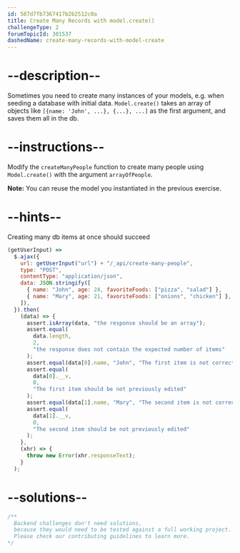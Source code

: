 ```yaml
---
id: 587d7fb7367417b2b2512c0a
title: Create Many Records with model.create()
challengeType: 2
forumTopicId: 301537
dashedName: create-many-records-with-model-create
---
```


# --description--

Sometimes you need to create many instances of your models, e.g. when seeding a database with initial data. `Model.create()` takes an array of objects like `[{name: 'John', ...}, {...}, ...]` as the first argument, and saves them all in the db.

# --instructions--

Modify the `createManyPeople` function to create many people using `Model.create()` with the argument `arrayOfPeople`.

**Note:** You can reuse the model you instantiated in the previous exercise.

# --hints--

Creating many db items at once should succeed

```js
(getUserInput) =>
  $.ajax({
    url: getUserInput("url") + "/_api/create-many-people",
    type: "POST",
    contentType: "application/json",
    data: JSON.stringify([
      { name: "John", age: 24, favoriteFoods: ["pizza", "salad"] },
      { name: "Mary", age: 21, favoriteFoods: ["onions", "chicken"] },
    ]),
  }).then(
    (data) => {
      assert.isArray(data, "the response should be an array");
      assert.equal(
        data.length,
        2,
        "the response does not contain the expected number of items"
      );
      assert.equal(data[0].name, "John", "The first item is not correct");
      assert.equal(
        data[0].__v,
        0,
        "The first item should be not previously edited"
      );
      assert.equal(data[1].name, "Mary", "The second item is not correct");
      assert.equal(
        data[1].__v,
        0,
        "The second item should be not previously edited"
      );
    },
    (xhr) => {
      throw new Error(xhr.responseText);
    }
  );
```

# --solutions--

```js
/**
  Backend challenges don't need solutions, 
  because they would need to be tested against a full working project. 
  Please check our contributing guidelines to learn more.
*/
```
